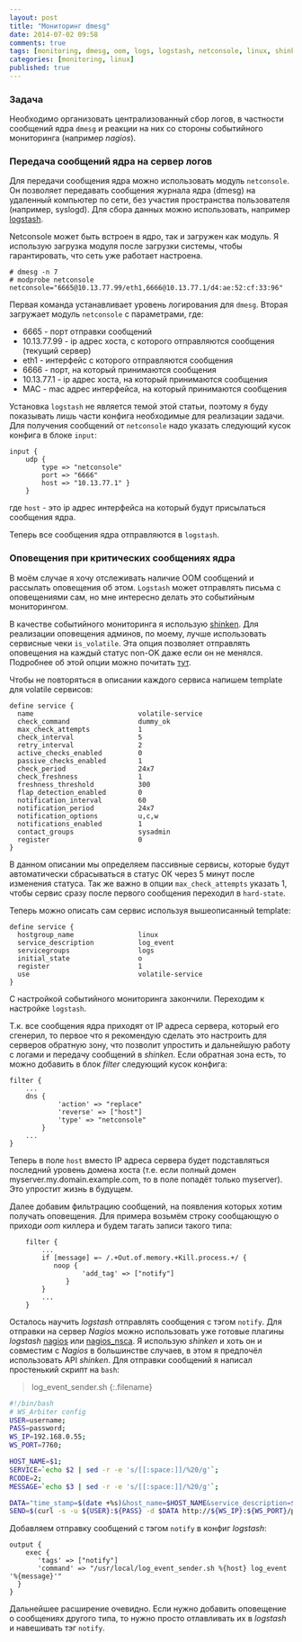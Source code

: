 ```yaml
---
layout: post
title: "Мониторинг dmesg"
date: 2014-07-02 09:58
comments: true
tags: [monitoring, dmesg, oom, logs, logstash, netconsole, linux, shinken]
categories: [monitoring, linux]
published: true
---
```


### Задача
Необходимо организовать централизованный сбор логов, в частности сообщений ядра `dmesg` и реакции на них со стороны событийного мониторинга (например *nagios*).

### Передача сообщений ядра на сервер логов
Для передачи сообщения ядра можно использовать модуль `netconsole`. Он позволяет передавать сообщения журнала ядра (dmesg) на удаленный компьютер по сети, без участия пространства пользователя (например, syslogd).
Для сбора данных можно использовать, например [logstash](http://logstash.net/).

Netconsole может быть встроен в ядро, так и загружен как модуль. Я использую загрузка модуля после загрузки системы, чтобы гарантировать, что сеть уже работает  настроена.

```
# dmesg -n 7
# modprobe netconsole netconsole="6665@10.13.77.99/eth1,6666@10.13.77.1/d4:ae:52:cf:33:96"
```
Первая команда устанавливает уровень логирования для `dmesg`.
Вторая загружает модуль `netconsole` с параметрами, где:
<!--more-->

- 6665 - порт отправки сообщений
- 10.13.77.99 - ip адрес хоста, с которого отправляются сообщения (текущий сервер)
-  eth1 - интерфейс с которого отправляются сообщения
-  6666 - порт, на который принимаются сообщения
-  10.13.77.1 - ip адрес хоста, на который принимаются сообщения
-  MAC - mac адрес интерфейса, на который принимаются сообщения

Установка `logstash` не является темой этой статьи, поэтому я буду показывать лишь части конфига необходимые для реализации задачи. Для получения сообщений от `netconsole` надо указать следующий кусок конфига в блоке `input`:

``` properties
input {
    udp {
        type => "netconsole"
        port => "6666"
        host => "10.13.77.1" }
    }
```

где `host` - это ip адрес интерфейса на который будут присылаться сообщения ядра.

Теперь все сообщения ядра отправляются в `logstash`.

### Оповещения при критических сообщениях ядра
В моём случае я хочу отслеживать наличие OOM сообщений и рассылать оповещения об этом. `Logstash` может отправлять письма с оповещениями сам, но мне интересно делать это событийным мониторингом.

В качестве событийного мониторинга я использую [shinken](http://www.shinken-monitoring.org). Для реализации оповещения админов, по моему, лучше использовать сервисные чеки `is_volatile`. Эта опция позволяет отправлять оповещения на каждый статус non-OK даже если он не менялся. Подробнее об этой опции можно почитать [тут](https://shinken.readthedocs.org/en/latest/07_advanced/volatileservices.html).

Чтобы не повторяться в описании каждого сервиса напишем template для volatile сервисов:

```
define service {
  name                          volatile-service
  check_command                 dummy_ok
  max_check_attempts            1
  check_interval                5
  retry_interval                2
  active_checks_enabled         0
  passive_checks_enabled        1
  check_period                  24x7
  check_freshness               1
  freshness_threshold           300
  flap_detection_enabled        0
  notification_interval         60
  notification_period           24x7
  notification_options          u,c,w
  notifications_enabled         1
  contact_groups                sysadmin
  register                      0
}
```
В данном описании мы определяем пассивные сервисы, которые будут автоматически сбрасываться в статус ОК через 5 минут после изменения статуса. Так же важно в опции `max_check_attempts` указать 1, чтобы сервис сразу после первого сообщения переходил в `hard-state`.

Теперь можно описать сам сервис используя вышеописанный template:

```
define service {
  hostgroup_name                linux
  service_description           log_event
  servicegroups                 logs
  initial_state                 o
  register                      1
  use                           volatile-service
}
```

С настройкой событийного мониторинга закончили. Переходим к настройке `logstash`.

Т.к. все сообщения ядра приходят от IP адреса сервера, который его сгенерил, то первое что я рекомендую сделать это настроить для серверов обратную зону, что позволит упростить и дальнейшую работу с логами и передачу сообщений в *shinken*. Если обратная зона есть, то можно добавить в блок *filter* следующий кусок конфига:

``` properties
filter {
    ...
    dns {
            'action' => "replace"
            'reverse' => ["host"]
            'type' => "netconsole"
        }
    ...
}
```
Теперь в поле `host` вместо IP адреса сервера будет подставляться последний уровень домена хоста (т.е. если полный домен myserver.my.domain.example.com, то в поле попадёт только myserver). Это упростит жизнь в будущем.

Далее добавим фильтрацию сообщений, на появления которых хотим получать оповещения. Для примера возьмём строку сообщающую о приходи *oom* киллера и будем тагать записи такого типа:

``` properties
    filter {
        ...
        if [message] =~ /.+Out.of.memory.+Kill.process.+/ {
           noop {
                  'add_tag' => ["notify"]
              }
        }
        ...
    }
```
Осталось научить *logstash* отправлять сообщения с тэгом `notify`. Для отправки на сервер *Nagios* можно использовать уже готовые плагины *logstash* [nagios](http://logstash.net/docs/1.4.2/outputs/nagios) или [nagios_nsca](http://logstash.net/docs/1.4.2/outputs/nagios). Я использую *shinken* и хоть он и совместим с *Nagios* в большинстве случаев, в этом я предпочёл использовать API *shinken*. Для отправки сообщений я написал простенький скрипт на `bash`:

>log_event_sender.sh
{:.filename}

``` bash
#!/bin/bash
# WS_Arbiter config
USER=username;
PASS=password;
WS_IP=192.168.0.55;
WS_PORT=7760;

HOST_NAME=$1;
SERVICE=`echo $2 | sed -r -e 's/[[:space:]]/%20/g'`;
RCODE=2;
MESSAGE=`echo $3 | sed -r -e 's/[[:space:]]/%20/g'`;

DATA="time_stamp=$(date +%s)&host_name=$HOST_NAME&service_description=$SERVICE&return_code=$RCODE&output=$MESSAGE";
SEND=$(curl -s -u ${USER}:${PASS} -d $DATA http://${WS_IP}:${WS_PORT}/push_check_result)
```
Добавляем отправку сообщений с тэгом `notify` в конфиг *logstash*:

``` properties
output {
    exec {
       'tags' => ["notify"]
       'command' => "/usr/local/log_event_sender.sh %{host} log_event '%{message}'"
  }
}
```
Дальнейшее расширение очевидно. Если нужно добавить оповещение о сообщениях другого типа, то нужно просто отлавливать их в *logstash* и навешивать тэг `notify`.
